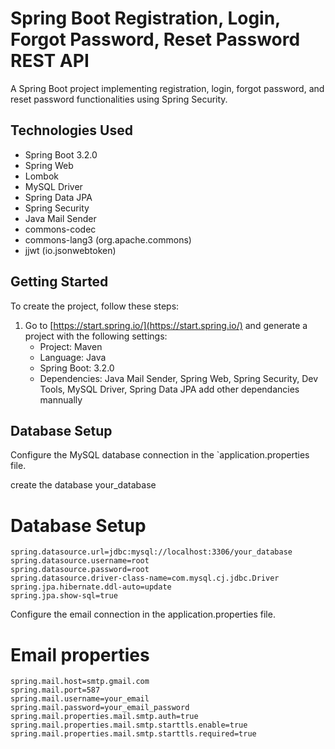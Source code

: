# Spring Boot Registration, Login, Forgot Password, Reset Password REST API

A Spring Boot project implementing registration, login, forgot password, and reset password functionalities using Spring Security.

## Technologies Used

- Spring Boot 3.2.0
- Spring Web
- Lombok
- MySQL Driver
- Spring Data JPA
- Spring Security
- Java Mail Sender
- commons-codec
- commons-lang3 (org.apache.commons)
- jjwt (io.jsonwebtoken)

## Getting Started

To create the project, follow these steps:

1. Go to [https://start.spring.io/](https://start.spring.io/) and generate a project with the following settings:
   - Project: Maven
   - Language: Java
   - Spring Boot: 3.2.0
   - Dependencies: Java Mail Sender, Spring Web, Spring Security, Dev Tools, MySQL Driver, Spring Data JPA add other dependancies mannually

## Database Setup

Configure the MySQL database connection in the `application.properties file.

create the database your_database

# Database Setup
```properties
spring.datasource.url=jdbc:mysql://localhost:3306/your_database
spring.datasource.username=root
spring.datasource.password=root
spring.datasource.driver-class-name=com.mysql.cj.jdbc.Driver
spring.jpa.hibernate.ddl-auto=update
spring.jpa.show-sql=true
```



Configure the email connection in the application.properties file.

# Email properties
```properties
spring.mail.host=smtp.gmail.com
spring.mail.port=587
spring.mail.username=your_email
spring.mail.password=your_email_password
spring.mail.properties.mail.smtp.auth=true
spring.mail.properties.mail.smtp.starttls.enable=true
spring.mail.properties.mail.smtp.starttls.required=true
```
